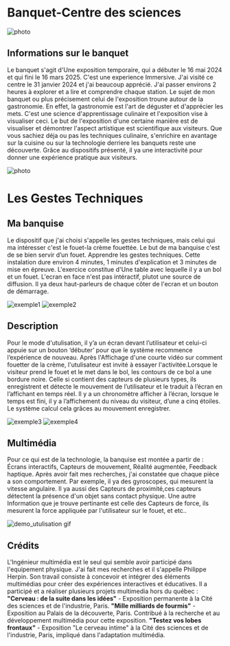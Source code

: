 # Banquet-Centre des sciences 

![photo](media/centre.jpg)

## Informations sur le banquet  
Le banquet s'agit d'Une exposition temporaire, qui a débuter le 16 mai 2024 et qui fini le 16 mars 2025. C'est une experience Immersive.
J'ai visité ce centre le 31 janvier 2024 et j'ai beaucoup apprécié. J'ai passer environs 2 heures à explorer et a lire et comprendre chaque station.
Le sujet de mon banquet ou plus précisement celui de l'exposition troune autour de la gastronomie.
En effet, la gastronomie est l'art de déguster et d'apprécier les mets. C'est une science d'apprentissage culinaire et l'exposition vise 
à visualiser ceci. Le but de l'exposition d'une certaine manière est de visualiser et démontrer l'aspect artistique est scientifique aux visiteurs.
Que vous sachiez déja ou pas les techniques culinaire, s'enrichire en avantage sur la cuisine ou sur la technologie derriere les banquets reste une
découverte. Grâce au dispositifs présenté, il ya une interactivité pour donner une expérience pratique aux visiteurs.

![photo](media/nom-de-l'expo.jpg) 

# Les Gestes Techniques

## Ma banquise
Le dispositif que j'ai choisi s'appelle les gestes techniques, mais celui qui ma intéresser c'est le fouet-la crème fouettée.
Le but de ma banquise c'est de se bien servir d’un fouet. Apprendre les gestes techniques. Cette instalation dure environ 4 minutes, 1 minutes d'explication et 3 minutes de mise en épreuve.
L'exercice constitue d'Une table avec lequelle il y a un bol et un fouet. L'ecran en face n'est pas intéractif, plutot une source de diffusion. Il ya deux haut-parleurs de chaque côter de l'ecran et un bouton de démarrage.
<div>
<img src="media/exemple-1.jpg" alt="exemple1">
<img src="media/exemple-2.jpg" alt="exemple2">
</div>

## Description
Pour le mode d'utulisation, il y’a un écran devant l’utilisateur et celui-ci appuie sur un bouton ‘débuter’ pour que le système recommence l’expérience de nouveau. Après l'Affichage d'une courte vidéo sur comment fouetter de la crème,
l'utulisateur est invité à essayer l'activitée.Lorsque le visiteur prend le fouet et le met dans le bol, les contours de ce bol a une bordure noire. Celle si contient des capteurs de plusieurs types, ils enregistrent et détecte le mouvement de l’utilisateur et le traduit à l’écran en l’affichant en temps réel. 
Il y a un chronomètre afficher à l’écran, lorsque le temps est fini, il y a l’affichement du niveau du visiteur, d’une a cinq étoiles. Le système calcul cela grâces au mouvement enregistrer.
<div>
<img src="media/demo-d'utulisation(2).jpg" alt="exemple3">
<img src="media/demo-d'utulisation.jpg" alt="exemple4">
</div>

## Multimédia
Pour ce qui est de la technologie, la banquise est montée a partir de : Écrans interactifs, Capteurs de mouvement, Réalité augmentée, Feedback haptique.
Après avoir fait mes recherches, j'ai constatée que chaque pièce a son comportement. Par exemple, il ya des gyroscopes, qui mesurent la vitesse angulaire. Il ya aussi des Capteurs de proximité,ces capteurs détectent la présence d'un objet sans contact physique.
Une autre Information que je trouve pertinante est celle des Capteurs de force, ils mesurent la force appliquée par l'utilisateur sur le fouet, et etc..

![demo_utulisation gif](https://github.com/user-attachments/assets/43226a1f-bf34-4738-b188-6eba9bb01c55)

## Crédits
L'Ingénieur multimédia est le seul qui semble avoir participé dans l'equipement physique. J'ai fait mes recherches et il s'appelle Philippe Herpin. Son travail consiste à concevoir et intégrer des éléments multimédias pour créer des expériences interactives et éducatives. 
Il a participé et a réaliser plusieurs projets multimedia hors du québec : **"Cerveau : de la suite dans les idées"** - Exposition permanente à la Cité des sciences et de l'industrie, Paris.
**"Mille milliards de fourmis"** - Exposition au Palais de la découverte, Paris. Contribué à la recherche et au développement multimédia pour cette exposition.
**"Testez vos lobes frontaux"** - Exposition "Le cerveau intime" à la Cité des sciences et de l'industrie, Paris, impliqué dans l'adaptation multimédia.




